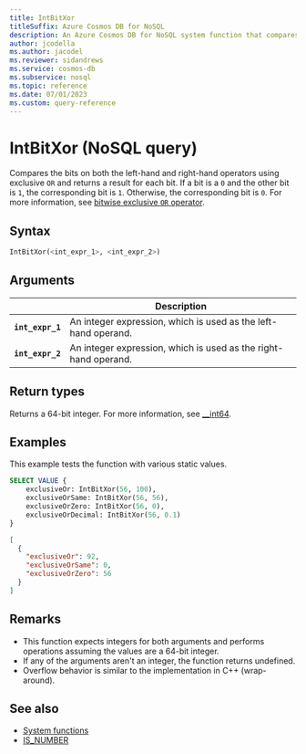 ```yaml
---
title: IntBitXor
titleSuffix: Azure Cosmos DB for NoSQL
description: An Azure Cosmos DB for NoSQL system function that compares bits of each operand using an exclusive OR operator.
author: jcodella
ms.author: jacodel
ms.reviewer: sidandrews
ms.service: cosmos-db
ms.subservice: nosql
ms.topic: reference
ms.date: 07/01/2023
ms.custom: query-reference
---
```


# IntBitXor (NoSQL query)

Compares the bits on both the left-hand and right-hand operators using exclusive `OR` and returns a result for each bit. If a bit is a `0` and the other bit is `1`, the corresponding bit is `1`. Otherwise, the corresponding bit is `0`. For more information, see [bitwise exclusive `OR` operator](/cpp/cpp/bitwise-exclusive-or-operator-hat).

## Syntax

```sql
IntBitXor(<int_expr_1>, <int_expr_2>)
```

## Arguments

| | Description |
| --- | --- |
| **`int_expr_1`** | An integer expression, which is used as the left-hand operand. |
| **`int_expr_2`** | An integer expression, which is used as the right-hand operand. |

## Return types

Returns a 64-bit integer. For more information, see [__int64](/cpp/cpp/int8-int16-int32-int64).

## Examples

This example tests the function with various static values.

```sql
SELECT VALUE {
    exclusiveOr: IntBitXor(56, 100),
    exclusiveOrSame: IntBitXor(56, 56),
    exclusiveOrZero: IntBitXor(56, 0),
    exclusiveOrDecimal: IntBitXor(56, 0.1)
}
```

```json
[
  {
    "exclusiveOr": 92,
    "exclusiveOrSame": 0,
    "exclusiveOrZero": 56
  }
]
```

## Remarks

- This function expects integers for both arguments and performs operations assuming the values are a 64-bit integer.
- If any of the arguments aren't an integer, the function returns undefined.
- Overflow behavior is similar to the implementation in C++ (wrap-around).

## See also

- [System functions](system-functions.yml)
- [IS_NUMBER](is-number.md)
